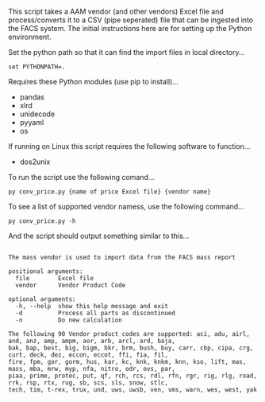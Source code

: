 This script takes a AAM vendor (and other vendors) Excel file and process/converts it to a CSV (pipe seperated) file that can be ingested into the FACS system.  The initial instructions here are for setting up the Python environment.

Set the python path so that it can find the import files in local directory...

`set PYTHONPATH=.`
  
Requires these Python modules (use pip to install)...
- pandas
- xlrd
- unidecode
- pyyaml
- os

If running on Linux this script requires the following software to function...
- dos2unix

To run the script use the following comand...

`py conv_price.py {name of price Excel file} {vendor name}`

To see a list of supported vendor namess, use the following command...

`py conv_price.py -h`

And the script should output something similar to this...

```usage: conv_price.py [-h] [-d] [-n] file vendor

The mass vendor is used to import data from the FACS mass report

positional arguments:
  file        Excel file
  vendor      Vendor Product Code

optional arguments:
  -h, --help  show this help message and exit
  -d          Process all parts as discontinued
  -n          Do new calculation

The following 90 Vendor product codes are supported: aci, adu, airl, and, anz, amp, ampm, aor, arb, arcl, ard, baja,
bak, bap, best, big, bigm, bkr, brm, bush, buy, carr, cbp, cipa, crg, curt, deck, dez, eccon, eccot, ffi, fia, fil,
fire, fpm, gor, gorm, hus, kar, kc, knk, knkm, knn, kso, lift, mas, mass, mba, mrw, myp, nfa, nitro, odr, ovs, par,
piaa, prime, protec, put, qf, rch, rcs, rdl, rfn, rgr, rig, rlg, road, rrk, rsp, rtx, rug, sb, scs, sls, snow, stlc,
tech, tim, t-rex, trux, und, uws, uwsb, ven, vms, warn, wes, west, yak

